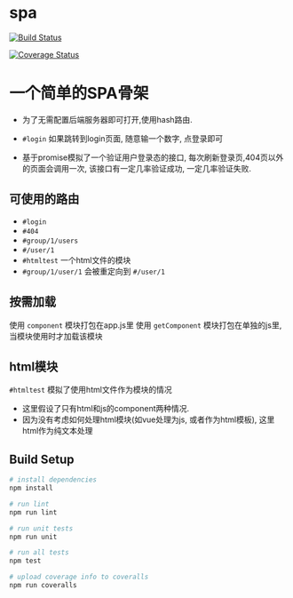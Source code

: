 # spa

[![Build Status](https://travis-ci.org/mhvs/spa-webpack.svg?branch=feature%2Fci)](https://travis-ci.org/mhvs/spa-webpack)

[![Coverage Status](https://coveralls.io/repos/github/mhvs/spa-webpack/badge.svg?branch=feature%2Fci)](https://coveralls.io/github/mhvs/spa-webpack?branch=feature%2Fci)

# 一个简单的SPA骨架

- 为了无需配置后端服务器即可打开,使用hash路由.

- `#login` 如果跳转到login页面, 随意输一个数字, 点登录即可

- 基于promise模拟了一个验证用户登录态的接口, 每次刷新登录页,404页以外的页面会调用一次, 该接口有一定几率验证成功, 一定几率验证失败.

## 可使用的路由
- `#login`
- `#404`
- `#group/1/users`
- `#/user/1`
- `#htmltest` 一个html文件的模块
- `#group/1/user/1` 会被重定向到 `#/user/1`

## 按需加载
使用 `component` 模块打包在app.js里
使用 `getComponent` 模块打包在单独的js里, 当模块使用时才加载该模块

## html模块
`#htmltest` 模拟了使用html文件作为模块的情况
- 这里假设了只有html和js的component两种情况. 
- 因为没有考虑如何处理html模块(如vue处理为js, 或者作为html模板), 这里html作为纯文本处理

## Build Setup

``` bash
# install dependencies
npm install

# run lint
npm run lint

# run unit tests
npm run unit

# run all tests
npm test

# upload coverage info to coveralls
npm run coveralls
```

